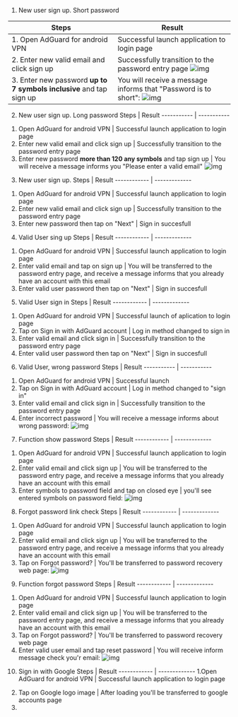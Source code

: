 1) New user sign up. Short password

Steps        | Result
------------ | -------------
1. Open AdGuard for android VPN | Successful launch application to login page
2. Enter new valid email and click sign up | Successfully transition to the password entry page ![img](https://prnt.sc/14jmwww)
3. Enter new password **up to 7 symbols inclusive** and tap sign up | You will receive a message informs that "Password is to short": ![img](https://prnt.sc/14jnhc9)

2) New user sign up. Long password
Steps       | Result
----------- | -----------
1. Open AdGuard for android VPN | Successful launch application to login page
2. Enter new valid email and click sign up | Successfully transition to the password entry page
3. Enter new password **more than 120 any symbols** and tap sign up | You will receive a message informs you "Please enter a valid email" ![img](https://prnt.sc/14jonmk)

3) New user sign up.
Steps       | Result
------------ | -------------
1. Open AdGuard for android VPN | Successful launch application to login page
2. Enter new valid email and click sign up | Successfully transition to the password entry page
3. Enter new password then tap on "Next" | Sign in succesfull

4) Valid User sing up
Steps       | Result
------------ | -------------
1. Open AdGuard for android VPN | Successful launch application to login page
2. Enter valid email and tap on sign up | You will be transferred to the password entry page, and receive a message informs that you already have an account with this email
3. Enter valid user password then tap on "Next" | Sign in succesfull

5) Valid User sign in
Steps       | Result
------------ | -------------
1. Open AdGuard for android VPN | Successful launch of aplication to login page
2. Tap on Sign in with AdGuard account | Log in method changed to sign in
3. Enter valid email and click sign in | Successfully transition to the password entry page
4. Enter valid user password then tap on "Next" | Sign in succesfull

6) Valid User, wrong password
Steps       | Result
----------- | -----------
1. Open AdGuard for android VPN | Successful launch
2. Tap on Sign in with AdGuard account | Log in method changed to "sign in"
3. Enter valid email and click sign in | Successfully transition to the password entry page
4. Enter incorrect password | You will receive a message informs about wrong password: ![img](https://prnt.sc/14jxs6r)

7) Function show password 
Steps       | Result
------------ | -------------
1. Open AdGuard for android VPN | Successful launch application to login page
2. Enter valid email and click sign up | You will be transferred to the password entry page, and receive a message informs that you already have an account with this email
3. Enter symbols to password field and tap on closed eye | you'll see entered symbols on password field: ![img](https://prnt.sc/14jzwea)

8) Forgot password link check
Steps       | Result
------------ | -------------
1. Open AdGuard for android VPN | Successful launch application to login page
2. Enter valid email and click sign up | You will be transferred to the password entry page, and receive a message informs that you already have an account with this email
3. Tap on Forgot password? |  You'll be transferred to password recovery web page: ![img](https://prnt.sc/14k0lbu)

9) Function forgot password
Steps       | Result
------------ | -------------
1. Open AdGuard for android VPN | Successful launch application to login page
2. Enter valid email and click sign up | You will be transferred to the password entry page, and receive a message informs that you already have an account with this email
3. Tap on Forgot password? |  You'll be transferred to password recovery web page
4. Enter valid user email and tap reset password | You will receive inform message check you'r email: ![img](https://prnt.sc/14k3f6a)

10) Sign in with Google
Steps       | Result
------------ | -------------
1.Open AdGuard for android VPN | Successful launch application to login page
2. Tap on Google logo image | After loading you'll be transferred to google accounts page
3.

